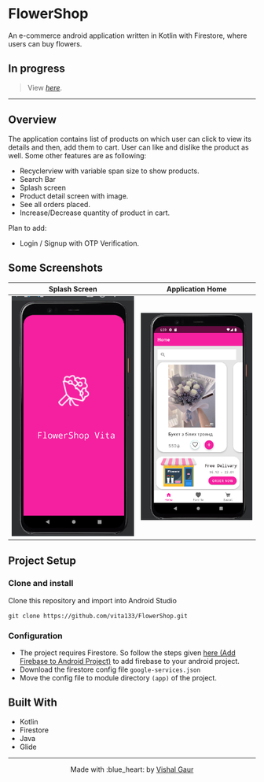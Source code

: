 # FlowerShop
An e-commerce android application written in Kotlin with Firestore, where users can buy flowers. 

## In progress

> View [_here_](https://github.com/vita133/FlowerShop/tree/master/app/src/main). 
-------------------------------

## Overview
The application contains list of products on which user can click to view its details and then, add them to cart. User can like and dislike the product as well. 
Some other features are as following:
- Recyclerview with variable span size to show products.
- Search Bar
- Splash screen
- Product detail screen with image.
- See all orders placed.
- Increase/Decrease quantity of product in cart.

Plan to add:
- Login / Signup with OTP Verification.

## Some Screenshots

|             Splash Screen            |             Application Home              |   
| :----------------------------------: | :---------------------------------------: | 
| ![](app/src/main/res/snapshots/photo_1_2023-01-13_19-07-00.jpg) | ![](app/src/main/res/snapshots/img.png) 


## Project Setup

### Clone and install

Clone this repository and import into Android Studio
```
git clone https://github.com/vita133/FlowerShop.git
```

### Configuration
- The project requires Firestore. So follow the steps given [here (Add Firebase to Android Project)](https://firebase.google.com/docs/android/setup) to add firebase to your android project.
- Download the firestore config file `google-services.json`
- Move the config file to module directory `(app)` of the project.

## Built With
- Kotlin
- Firestore
- Java
- Glide



---

<p align="center"> Made with :blue_heart: by <a href="https://github.com/i-vishi">Vishal Gaur</a></p>
